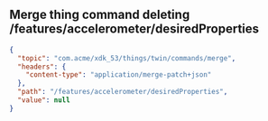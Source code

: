 ## Merge thing command deleting /features/accelerometer/desiredProperties

```json
{
  "topic": "com.acme/xdk_53/things/twin/commands/merge",
  "headers": {
    "content-type": "application/merge-patch+json"
  },
  "path": "/features/accelerometer/desiredProperties",
  "value": null
}
```
